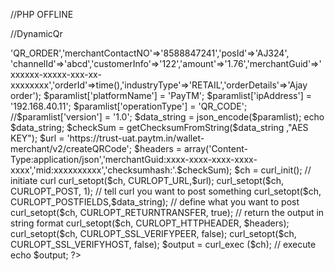 //PHP OFFLINE

//DynamicQr

<?php
header("Pragma: no-cache");
header("Cache-Control: no-cache");
header("Expires: 0");

// following files need to be included

require_once("./lib/encdec_paytm.php");

$checkSum = "";
$paramList = array();


$paramlist['request'] = array('requestType'=>'QR_ORDER','merchantContactNO'=>'8588847241','posId'=>'AJ324',
'channelId'=>'abcd','customerInfo'=>'122','amount'=>'1.76','merchantGuid'=>'xxxxxx-xxxxx-xxx-xx-xxxxxxxx','orderId'=>time(),'industryType'=>'RETAIL','orderDetails'=>'Ajay order');
$paramlist['platformName'] = 'PayTM';
$paramlist['ipAddress'] = '192.168.40.11';
$paramlist['operationType'] = 'QR_CODE';
//$paramlist['version'] = '1.0';

$data_string = json_encode($paramlist); 

echo $data_string;

$checkSum = getChecksumFromString($data_string ,"AES KEY");



$url = 'https://trust-uat.paytm.in/wallet-merchant/v2/createQRCode';

$headers = array('Content-Type:application/json','merchantGuid:xxxx-xxxx-xxxx-xxxx-xxxx','mid:xxxxxxxxxx','checksumhash:'.$checkSum);

$ch = curl_init();  // initiate curl
curl_setopt($ch, CURLOPT_URL,$url);
curl_setopt($ch, CURLOPT_POST, 1);  // tell curl you want to post something
curl_setopt($ch, CURLOPT_POSTFIELDS,$data_string); // define what you want to post
curl_setopt($ch, CURLOPT_RETURNTRANSFER, true); // return the output in string format
curl_setopt($ch, CURLOPT_HTTPHEADER, $headers);
curl_setopt($ch, CURLOPT_SSL_VERIFYPEER, false);     
curl_setopt($ch, CURLOPT_SSL_VERIFYHOST, false);
$output = curl_exec ($ch); // execute
echo $output;

?>



